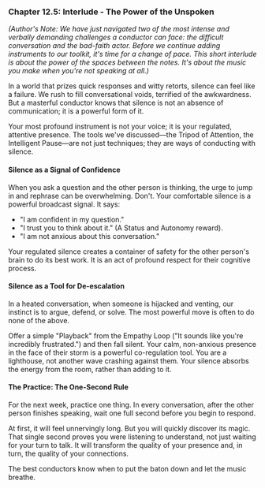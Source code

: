 ### **Chapter 12.5: Interlude - The Power of the Unspoken**

*(Author's Note: We have just navigated two of the most intense and verbally demanding challenges a conductor can face: the difficult conversation and the bad-faith actor. Before we continue adding instruments to our toolkit, it's time for a change of pace. This short interlude is about the power of the spaces between the notes. It's about the music you make when you're not speaking at all.)*

In a world that prizes quick responses and witty retorts, silence can feel like a failure. We rush to fill conversational voids, terrified of the awkwardness. But a masterful conductor knows that silence is not an absence of communication; it is a powerful form of it.

Your most profound instrument is not your voice; it is your regulated, attentive presence. The tools we've discussed—the Tripod of Attention, the Intelligent Pause—are not just techniques; they are ways of conducting with silence.

#### **Silence as a Signal of Confidence**

When you ask a question and the other person is thinking, the urge to jump in and rephrase can be overwhelming. Don't. Your comfortable silence is a powerful broadcast signal. It says:
*   "I am confident in my question."
*   "I trust you to think about it." (A Status and Autonomy reward).
*   "I am not anxious about this conversation."

Your regulated silence creates a container of safety for the other person's brain to do its best work. It is an act of profound respect for their cognitive process.

#### **Silence as a Tool for De-escalation**

In a heated conversation, when someone is hijacked and venting, our instinct is to argue, defend, or solve. The most powerful move is often to do none of the above.

Offer a simple "Playback" from the Empathy Loop ("It sounds like you're incredibly frustrated.") and then fall silent. Your calm, non-anxious presence in the face of their storm is a powerful co-regulation tool. You are a lighthouse, not another wave crashing against them. Your silence absorbs the energy from the room, rather than adding to it.

#### **The Practice: The One-Second Rule**

For the next week, practice one thing. In every conversation, after the other person finishes speaking, wait one full second before you begin to respond.

At first, it will feel unnervingly long. But you will quickly discover its magic. That single second proves you were listening to understand, not just waiting for your turn to talk. It will transform the quality of your presence and, in turn, the quality of your connections.

The best conductors know when to put the baton down and let the music breathe.
